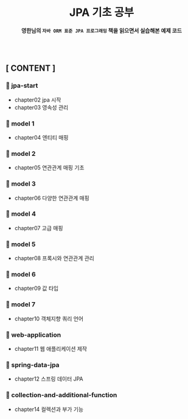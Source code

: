 <div align="center">

<h1><b>JPA 기초 공부</b></h1>

<b>영한님의 `자바 ORM 표준 JPA 프로그래밍` 책을 읽으면서 실습해본 예제 코드</b>

</div>

<br>
<br>

## **[ CONTENT ]**
### **📁 jpa-start**
- chapter02 jpa 시작
- chapter03 영속성 관리

### **📁 model 1**
- chapter04 엔티티 매핑

### **📁 model 2**
- chapter05 연관관계 매핑 기초

### **📁 model 3**
- chapter06 다양한 연관관계 매핑
  
### **📁 model 4**
- chapter07 고급 매핑

### **📁 model 5**
- chapter08 프록시와 연관관계 관리

### **📁 model 6**
- chapter09 값 타입

### **📁 model 7**
- chapter10 객체지향 쿼리 언어

### **📁 web-application**
- chapter11 웹 애플리케이션 제작

### **📁 spring-data-jpa**
- chapter12 스프링 데이터 JPA

### **📁 collection-and-additional-function**
- chapter14 컬렉션과 부가 기능